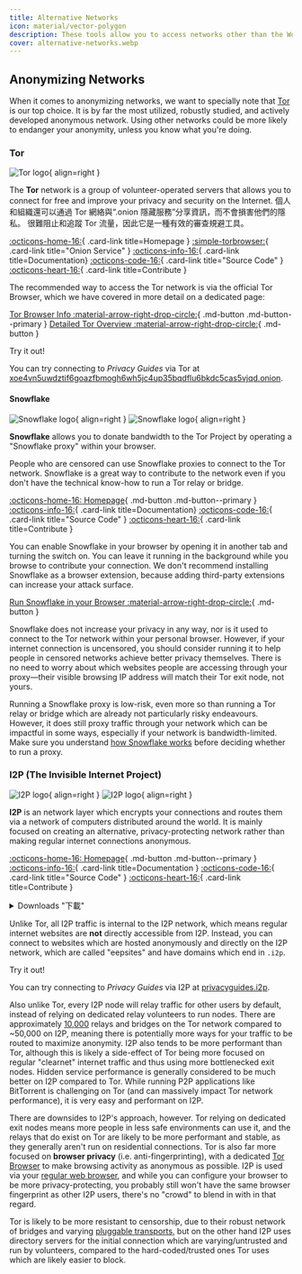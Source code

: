 ```yaml
---
title: Alternative Networks
icon: material/vector-polygon
description: These tools allow you to access networks other than the World Wide Web.
cover: alternative-networks.webp
---
```


## Anonymizing Networks

When it comes to anonymizing networks, we want to specially note that [Tor](advanced/tor-overview.md) is our top choice. It is by far the most utilized, robustly studied, and actively developed anonymous network. Using other networks could be more likely to endanger your anonymity, unless you know what you're doing.

### Tor

<div class="admonition recommendation" markdown>

![Tor logo](assets/img/self-contained-networks/tor.svg){ align=right }

The **Tor** network is a group of volunteer-operated servers that allows you to connect for free and improve your privacy and security on the Internet. 個人和組織還可以通過 Tor 網絡與“.onion 隱藏服務”分享資訊，而不會損害他們的隱私。 很難阻止和追蹤 Tor 流量，因此它是一種有效的審查規避工具。

[:octicons-home-16:](https://torproject.org){ .card-link title=Homepage }
[:simple-torbrowser:](http://2gzyxa5ihm7nsggfxnu52rck2vv4rvmdlkiu3zzui5du4xyclen53wid.onion){ .card-link title="Onion Service" }
[:octicons-info-16:](https://tb-manual.torproject.org){ .card-link title=Documentation}
[:octicons-code-16:](https://gitlab.torproject.org/tpo/core/tor){ .card-link title="Source Code" }
[:octicons-heart-16:](https://donate.torproject.org){ .card-link title=Contribute }

</div>

The recommended way to access the Tor network is via the official Tor Browser, which we have covered in more detail on a dedicated page:

[Tor Browser Info :material-arrow-right-drop-circle:](tor.md){ .md-button .md-button--primary } [Detailed Tor Overview :material-arrow-right-drop-circle:](advanced/tor-overview.md){ .md-button }

<div class="admonition example" markdown>
<p class="admonition-title">Try it out!</p>

You can try connecting to _Privacy Guides_ via Tor at [xoe4vn5uwdztif6goazfbmogh6wh5jc4up35bqdflu6bkdc5cas5vjqd.onion](http://www.xoe4vn5uwdztif6goazfbmogh6wh5jc4up35bqdflu6bkdc5cas5vjqd.onion).

</div>

#### Snowflake

<div class="admonition recommendation" markdown>

![Snowflake logo](assets/img/browsers/snowflake.svg#only-light){ align=right }
![Snowflake logo](assets/img/browsers/snowflake-dark.svg#only-dark){ align=right }

**Snowflake** allows you to donate bandwidth to the Tor Project by operating a "Snowflake proxy" within your browser.

People who are censored can use Snowflake proxies to connect to the Tor network. Snowflake is a great way to contribute to the network even if you don't have the technical know-how to run a Tor relay or bridge.

[:octicons-home-16: Homepage](https://snowflake.torproject.org){ .md-button .md-button--primary }
[:octicons-info-16:](https://gitlab.torproject.org/tpo/anti-censorship/pluggable-transports/snowflake/-/wikis/Technical%20Overview){ .card-link title=Documentation}
[:octicons-code-16:](https://gitlab.torproject.org/tpo/anti-censorship/pluggable-transports/snowflake){ .card-link title="Source Code" }
[:octicons-heart-16:](https://donate.torproject.org){ .card-link title=Contribute }

</details>

</div>

You can enable Snowflake in your browser by opening it in another tab and turning the switch on. You can leave it running in the background while you browse to contribute your connection. We don't recommend installing Snowflake as a browser extension, because adding third-party extensions can increase your attack surface.

[Run Snowflake in your Browser :material-arrow-right-drop-circle:](https://snowflake.torproject.org/embed.html){ .md-button }

Snowflake does not increase your privacy in any way, nor is it used to connect to the Tor network within your personal browser. However, if your internet connection is uncensored, you should consider running it to help people in censored networks achieve better privacy themselves. There is no need to worry about which websites people are accessing through your proxy—their visible browsing IP address will match their Tor exit node, not yours.

Running a Snowflake proxy is low-risk, even more so than running a Tor relay or bridge which are already not particularly risky endeavours. However, it does still proxy traffic through your network which can be impactful in some ways, especially if your network is bandwidth-limited. Make sure you understand [how Snowflake works](https://gitlab.torproject.org/tpo/anti-censorship/pluggable-transports/snowflake/-/wikis/home) before deciding whether to run a proxy.

### I2P (The Invisible Internet Project)

<div class="admonition recommendation" markdown>

![I2P logo](assets/img/self-contained-networks/i2p.svg#only-light){ align=right }
![I2P logo](assets/img/self-contained-networks/i2p-dark.svg#only-dark){ align=right }

**I2P** is an network layer which encrypts your connections and routes them via a network of computers distributed around the world. It is mainly focused on creating an alternative, privacy-protecting network rather than making regular internet connections anonymous.

[:octicons-home-16: Homepage](https://geti2p.net/en){ .md-button .md-button--primary }
[:octicons-info-16:](https://geti2p.net/en/about/software){ .card-link title=Documentation }
[:octicons-code-16:](https://github.com/i2p/i2p.i2p){ .card-link title="Source Code" }
[:octicons-heart-16:](https://geti2p.net/en/get-involved){ .card-link title=Contribute }

<details class="downloads" markdown>
<summary>Downloads "下載"</summary>

- [:simple-googleplay: Google Play](https://play.google.com/store/apps/details?id=net.i2p.android)
- [:simple-android: Android](https://geti2p.net/en/download#android)
- [:simple-windows11: Windows](https://geti2p.net/en/download#windows)
- [:simple-apple: macOS](https://geti2p.net/en/download#mac)
- [:simple-linux: Linux](https://geti2p.net/en/download#unix)

</details>

</div>

Unlike Tor, all I2P traffic is internal to the I2P network, which means regular internet websites are **not** directly accessible from I2P. Instead, you can connect to websites which are hosted anonymously and directly on the I2P network, which are called "eepsites" and have domains which end in `.i2p`.

<div class="admonition example" markdown>
<p class="admonition-title">Try it out!</p>

You can try connecting to _Privacy Guides_ via I2P at [privacyguides.i2p](http://privacyguides.i2p/?i2paddresshelper=fvbkmooriuqgssrjvbxu7nrwms5zyhf34r3uuppoakwwsm7ysv6q.b32.i2p).

</div>

Also unlike Tor, every I2P node will relay traffic for other users by default, instead of relying on dedicated relay volunteers to run nodes. There are approximately [10,000](https://metrics.torproject.org/networksize.html) relays and bridges on the Tor network compared to ~50,000 on I2P, meaning there is potentially more ways for your traffic to be routed to maximize anonymity. I2P also tends to be more performant than Tor, although this is likely a side-effect of Tor being more focused on regular "clearnet" internet traffic and thus using more bottlenecked exit nodes. Hidden service performance is generally considered to be much better on I2P compared to Tor. While running P2P applications like BitTorrent is challenging on Tor (and can massively impact Tor network performance), it is very easy and performant on I2P.

There are downsides to I2P's approach, however. Tor relying on dedicated exit nodes means more people in less safe environments can use it, and the relays that do exist on Tor are likely to be more performant and stable, as they generally aren't run on residential connections. Tor is also far more focused on **browser privacy** (i.e. anti-fingerprinting), with a dedicated [Tor Browser](tor.md) to make browsing activity as anonymous as possible. I2P is used via your [regular web browser](desktop-browsers.md), and while you can configure your browser to be more privacy-protecting, you probably still won't have the same browser fingerprint as other I2P users, there's no "crowd" to blend in with in that regard.

Tor is likely to be more resistant to censorship, due to their robust network of bridges and varying [pluggable transports](https://tb-manual.torproject.org/circumvention), but on the other hand I2P uses directory servers for the initial connection which are varying/untrusted and run by volunteers, compared to the hard-coded/trusted ones Tor uses which are likely easier to block.
